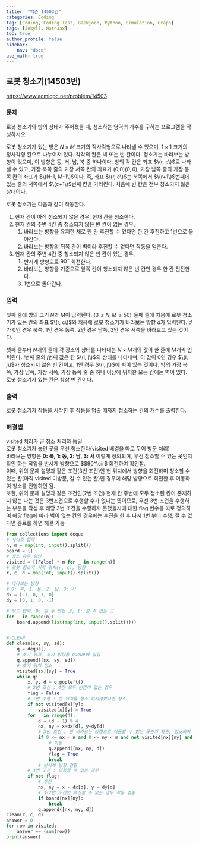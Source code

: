 ```yaml
---
title:  "백준 14503번"
categories: Coding
tag: [Coding, Coding Test, Baekjoon, Python, Simulation, Graph]
tags: [Jekyll, MathJax]
toc: true
author_profile: false
sidebar:
    nav: "docs"
use_math: true
---
```


## 로봇 청소기(14503번)

<https://www.acmicpc.net/problem/14503>

### 문제

로봇 청소기와 방의 상태가 주어졌을 때, 청소하는 영역의 개수를 구하는 프로그램을 작성하시오.

로봇 청소기가 있는 방은 $N \times M$ 크기의 직사각형으로 나타낼 수 있으며, $1 \times 1$ 크기의 정사각형 칸으로 나누어져 있다. 각각의 칸은 벽 또는 빈 칸이다. 청소기는 바라보는 방향이 있으며, 이 방향은 동, 서, 남, 북 중 하나이다. 방의 각 칸은 좌표 $\(r, c\)$로 나타낼 수 있고, 가장 북쪽 줄의 가장 서쪽 칸의 좌표가 (0,0)$(0, 0)$, 가장 남쪽 줄의 가장 동쪽 칸의 좌표가 $\(N-1, M-1\)$이다. 즉, 좌표 $\(r, c\)$는 북쪽에서 $\(r+1\)$번째에 있는 줄의 서쪽에서 $\(c+1\)$번째 칸을 가리킨다. 처음에 빈 칸은 전부 청소되지 않은 상태이다.

로봇 청소기는 다음과 같이 작동한다.

1. 현재 칸이 아직 청소되지 않은 경우, 현재 칸을 청소한다.
2. 현재 칸의 주변 4칸 중 청소되지 않은 빈 칸이 없는 경우,
   1. 바라보는 방향을 유지한 채로 한 칸 후진할 수 있다면 한 칸 후진하고 1번으로 돌아간다.
   2. 바라보는 방향의 뒤쪽 칸이 벽이라 후진할 수 없다면 작동을 멈춘다.
3. 현재 칸의 주변 4칸 중 청소되지 않은 빈 칸이 있는 경우,
   1. 반시계 방향으로 $90^\circ$ 회전한다.
   2. 바라보는 방향을 기준으로 앞쪽 칸이 청소되지 않은 빈 칸인 경우 한 칸 전진한다.
   3. 1번으로 돌아간다.

### 입력

첫째 줄에 방의 크기 $N$과 $M$이 입력된다. $(3 \le N, M \le 50)$  둘째 줄에 처음에 로봇 청소기가 있는 칸의 좌표 $\(r, c\)$와 처음에 로봇 청소기가 바라보는 방향 $d$가 입력된다. $d$가 $0$인 경우 북쪽, $1$인 경우 동쪽, $2$인 경우 남쪽, $3$인 경우 서쪽을 바라보고 있는 것이다.

셋째 줄부터 $N$개의 줄에 각 장소의 상태를 나타내는 $N \times M$개의 값이 한 줄에 $M$개씩 입력된다. $i$번째 줄의 $j$번째 값은 칸 $\(i, j\)$의 상태를 나타내며, 이 값이 $0$인 경우 $\(i, j\)$가 청소되지 않은 빈 칸이고, $1$인 경우 $\(i, j\)$에 벽이 있는 것이다. 방의 가장 북쪽, 가장 남쪽, 가장 서쪽, 가장 동쪽 줄 중 하나 이상에 위치한 모든 칸에는 벽이 있다. 로봇 청소기가 있는 칸은 항상 빈 칸이다.

### 출력

로봇 청소기가 작동을 시작한 후 작동을 멈출 때까지 청소하는 칸의 개수를 출력한다.

### 해결법

visited 처리가 곧 청소 처리와 동일   
로봇 청소기가 놓인 곳을 우선 청소한다(visited 배열을 따로 두어 방문 처리)   
바라보는 방향은 **0: 북, 1: 동, 2: 남, 3: 서** 이렇게 정의되며, 우선 청소할 수 있는 곳인지 확인 하는 작업을 반시계 방향으로 $$90^\cir$ 회전하여 확인함.    
이때, 위의 문제 설명과 같은 조건(3번 조건)인 현 위치에서 방향을 회전하며 청소할 수 있는 칸(아직 visited 미방문, 갈 수 있는 칸)인 경우에 해당 방향으로 회전한 후 이동하여 청소를 진행하면 됨.   
또한, 위의 문제 설명과 같은 조건인(2번 조건) 현재 칸 주변에 모두 청소된 칸이 존재하지 않는 다는 것은 3번조건으로 수행할 수가 없다는 뜻이므로, 우선 3번 조건을 수행하는 부분을 작성 후 해당 3번 조건을 수행하지 못했을시에 대한 flag 변수를 따로 정의하여 해당 flag에 따라 벽이 없는 칸인 경우에는 후진을 한 후 다시 1번 부터 수행, 갈 수 없다면 종료를 하면 해결 가능   

```python
from collections import deque
# 사이즈 입력
n, m = map(int, input().split())
board = []
# 청소 유무 확인
visited = [[False] * m for _ in range(n)]
# 로봇 청소기 시작 위치(r, c), 방향
r, c, d = map(int, input().split())

# 바라보는 방향
# 0: 북, 1: 동, 2: 남, 3: 서
dx = [-1, 0, 1, 0]
dy = [0, 1, 0, -1]

# 보드 입력, 0: 갈 수 있는 곳, 1: 갈 수 없는 곳
for _ in range(n):
    board.append(list(map(int, input().split())))


# CLEAN
def clean(sx, sy, sd):
    q = deque()
    # 초기 위치, 초기 방향을 queue에 삽입
    q.append([sx, sy, sd])
    # 초기 위치 청소
    visited[sx][sy] = True
    while q:
        x, y, d = q.popleft()
        # 2번 조건 : 4칸 모두 빈칸이 없는 경우
        flag = False
        # 1번 수행 : 현 위치를 청소 하지않았다면 청소
        if not visited[x][y]:
            visited[x][y] = True
        for _ in range(4):
            d = (d - 1) % 4
            nx, ny = x+dx[d], y+dy[d]
            # 3번 조건 : 현 바라보는 방향으로 이동할 수 있는 곳인지 확인, 청소되어 있지 않은 경우, 벽(빈칸)이 아닌경우
            if 0 <= nx < n and 0 <= ny < m and not visited[nx][ny] and board[nx][ny] == 0:
                # 이동
                q.append([nx, ny, d])
                flag = True
                break
            # 반시계 방향 전환
        # 3번 조건 : 이동할 수 없는 경우
        if not flag:
            # 후진
            nx, ny = x - dx[d], y - dy[d]
            # 3-2번 조건인 후진할 수 없는 경우 작동 멈춤
            if board[nx][ny]:
                break
            q.append([nx, ny, d])
clean(r, c, d)
answer = 0
for row in visited:
    answer += (sum(row))
print(answer)
```

